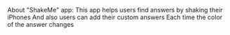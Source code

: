 About "ShakeMe" app:
This app helps users find answers by shaking their iPhones
And also users can add their custom answers
Each time the color of the answer changes
